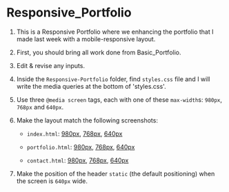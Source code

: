 # Responsive_Portfolio

1. This is a Responsive Portfolio where we enhancing the portfolio that I made last week with a mobile-responsive layout. 

2. First, you should bring all work done from Basic_Portfolio.

3. Edit & revise any inputs. 

4. Inside the  `Responsive-Portfolio` folder, find  `styles.css` file and I will write the media queries at the bottom of 'styles.css'.

5. Use three `@media screen` tags, each with one of these `max-width`s: `980px`, `768px` and `640px`.

6. Make the layout match the following screenshots:

   * `index.html`: [980px](Images/980-index.jpg), [768px](Images/768-index.jpg), [640px](Images/640-index.jpg)

   * `portfolio.html`: [980px](Images/980-portfolio.jpg), [768px](Images/768-portfolio.jpg), [640px](Images/640-portfolio.jpg)

   * `contact.html`: [980px](Images/980-contact.jpg), [768px](Images/768-contact.jpg), [640px](Images/640-contact.jpg)

7. Make the position of the header `static` (the default positioning) when the screen is `640px` wide.
